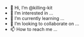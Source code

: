 - 👋 Hi, I’m @killing-kit
- 👀 I’m interested in ...
- 🌱 I’m currently learning ...
- 💞️ I’m looking to collaborate on ...
- 📫 How to reach me ...

<!---
killing-kit/killing-kit is a ✨ special ✨ repository because its `README.md` (this file) appears on your GitHub profile.
You can click the Preview link to take a look at your changes.
--->
